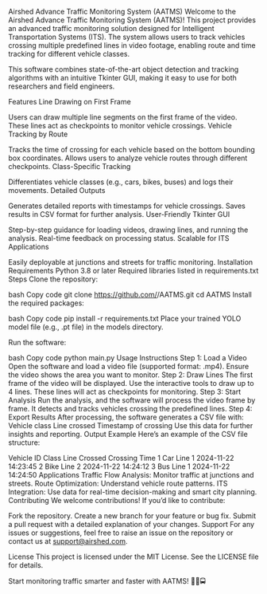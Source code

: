 Airshed Advance Traffic Monitoring System (AATMS)
Welcome to the Airshed Advance Traffic Monitoring System (AATMS)! This project provides an advanced traffic monitoring solution designed for Intelligent Transportation Systems (ITS). The system allows users to track vehicles crossing multiple predefined lines in video footage, enabling route and time tracking for different vehicle classes.

This software combines state-of-the-art object detection and tracking algorithms with an intuitive Tkinter GUI, making it easy to use for both researchers and field engineers.

Features
Line Drawing on First Frame

Users can draw multiple line segments on the first frame of the video.
These lines act as checkpoints to monitor vehicle crossings.
Vehicle Tracking by Route

Tracks the time of crossing for each vehicle based on the bottom bounding box coordinates.
Allows users to analyze vehicle routes through different checkpoints.
Class-Specific Tracking

Differentiates vehicle classes (e.g., cars, bikes, buses) and logs their movements.
Detailed Outputs

Generates detailed reports with timestamps for vehicle crossings.
Saves results in CSV format for further analysis.
User-Friendly Tkinter GUI

Step-by-step guidance for loading videos, drawing lines, and running the analysis.
Real-time feedback on processing status.
Scalable for ITS Applications

Easily deployable at junctions and streets for traffic monitoring.
Installation
Requirements
Python 3.8 or later
Required libraries listed in requirements.txt
Steps
Clone the repository:

bash
Copy code
git clone https://github.com/<your-username>/AATMS.git
cd AATMS
Install the required packages:

bash
Copy code
pip install -r requirements.txt
Place your trained YOLO model file (e.g., .pt file) in the models directory.

Run the software:

bash
Copy code
python main.py
Usage Instructions
Step 1: Load a Video
Open the software and load a video file (supported format: .mp4).
Ensure the video shows the area you want to monitor.
Step 2: Draw Lines
The first frame of the video will be displayed.
Use the interactive tools to draw up to 4 lines.
These lines will act as checkpoints for monitoring.
Step 3: Start Analysis
Run the analysis, and the software will process the video frame by frame.
It detects and tracks vehicles crossing the predefined lines.
Step 4: Export Results
After processing, the software generates a CSV file with:
Vehicle class
Line crossed
Timestamp of crossing
Use this data for further insights and reporting.
Output Example
Here’s an example of the CSV file structure:

Vehicle ID	Class	Line Crossed	Crossing Time
1	Car	Line 1	2024-11-22 14:23:45
2	Bike	Line 2	2024-11-22 14:24:12
3	Bus	Line 1	2024-11-22 14:24:50
Applications
Traffic Flow Analysis: Monitor traffic at junctions and streets.
Route Optimization: Understand vehicle route patterns.
ITS Integration: Use data for real-time decision-making and smart city planning.
Contributing
We welcome contributions! If you’d like to contribute:

Fork the repository.
Create a new branch for your feature or bug fix.
Submit a pull request with a detailed explanation of your changes.
Support
For any issues or suggestions, feel free to raise an issue on the repository or contact us at support@airshed.com.

License
This project is licensed under the MIT License. See the LICENSE file for details.

Start monitoring traffic smarter and faster with AATMS! 🚗🛵🚍
